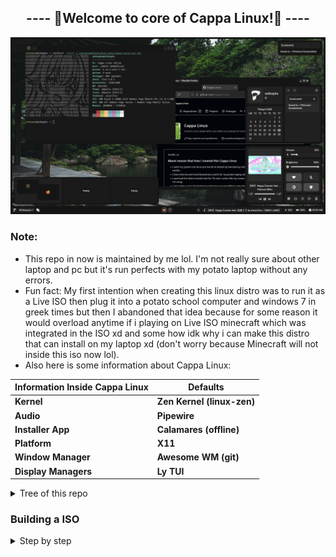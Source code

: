 <div align="center">
 <h2><strong>---- 🐸Welcome to core of Cappa Linux!🐸 ----</strong></h2>
 <img src="./Screenshots/1.png" alt="Screenshots images">
</div>

### Note:
- This repo in now is maintained by me lol. I'm not really sure about other laptop and pc but it's run perfects with my potato laptop without any errors.
- Fun fact: My first intention when creating this linux distro was to run it as a Live ISO then plug it into a potato school computer and windows 7 in greek times but then I abandoned that idea because for some reason it would overload anytime if i playing on Live ISO minecraft which was integrated in the ISO xd and some how idk why i can make this distro that can install on my laptop xd (don't worry because Minecraft will not inside this iso now lol).
- Also here is some information about Cappa Linux:
<div align="center">
 
| Information Inside Cappa Linux         | Defaults                                |
|:---------------------------------------|-----------------------------------------|
| <strong>Kernel</strong>                | <strong>Zen Kernel (linux-zen)</strong> |
| <strong>Audio</strong>                 | <strong>Pipewire</strong>               |
| <strong>Installer App</strong>         | <strong>Calamares (offline)</strong>    |
| <strong>Platform</strong>              | <strong>X11</strong>                    |
| <strong>Window Manager</strong>        | <strong>Awesome WM (git)                |
| <strong>Display Managers</strong>      | <strong>Ly TUI</strong>                 |

</div>

<details>
  <summary>Tree of this repo</summary>

```
.
├── BUILD
│   └── Storages  <--- This folder for storages local packages.
│       ├── calamares-installer-packages
│       ├── calla-depend-packages
│       └── enchance-color-screen-and-audio-tool-packages
├── ISO-Builder  <--- This folder for the setting and config the distro linux.
│   └── Cappa-Linux
│       └── releng <--- Here is where config of distro was born.
│           ├── airootfs
│           │   ├── etc
│           │   │   ├── default
│           │   │   ├── mkinitcpio.conf.d
│           │   │   ├── mkinitcpio.d
│           │   │   ├── modprobe.d
│           │   │   ├── pacman.d
│           │   │   │   └── hooks
│           │   │   ├── polkit-1
│           │   │   │   └── rules.d
│           │   │   ├── skel
│           │   │   │   └── CappaLinux-Scripts
│           │   │   │       └── Storages
│           │   │   │           └── fix-amdgpu-tearing
│           │   │   ├── ssh
│           │   │   │   └── sshd_config.d
│           │   │   ├── sudoers.d
│           │   │   ├── systemd
│           │   │   │   ├── journald.conf.d
│           │   │   │   ├── logind.conf.d
│           │   │   │   ├── network
│           │   │   │   ├── networkd.conf.d
│           │   │   │   ├── resolved.conf.d
│           │   │   │   ├── system
│           │   │   │   │   ├── cloud-init.target.wants
│           │   │   │   │   ├── getty@tty1.service.d
│           │   │   │   │   ├── multi-user.target.wants
│           │   │   │   │   ├── network-online.target.wants
│           │   │   │   │   ├── reflector.service.d
│           │   │   │   │   ├── sockets.target.wants
│           │   │   │   │   ├── sound.target.wants
│           │   │   │   │   ├── sysinit.target.wants
│           │   │   │   │   └── systemd-networkd-wait-online.service.d
│           │   │   │   └── system-generators
│           │   │   └── xdg
│           │   │       └── reflector
│           │   ├── root
│           │   └── usr
│           │       └── local
│           │           ├── bin
│           │           └── share
│           │               └── livecd-sound
│           ├── efiboot
│           │   └── loader
│           │       └── entries
│           ├── grub
│           └── syslinux
└── Scripts   <--- This folder for storages some scripts that helping easily to build there config to cappalinux.iso

```
</details>

### Building a ISO
<details>
 <summary>Step by step</summary>
 
1. Install some packages before build
 
```
sudo pacman -Sy --needed archiso
```
2. Create a directory for building

```
mkdir -p ~/Projects && cd Projects
```
3. Git clone

```
https://github.com/Cappa-Linux/Cappa-Projects/
```
4. Setup projects folder for building an ISO

```
cd Cappa-Projects && ./deploy.sh
```
> [!CAUTION]
> Before build make sure you change username of path repo in relang/pacman.conf. If no when building ISO will fail and got errors cant sync custom-repo.

5. Move packages and build database of packages

```
cd Scripts/
```
6. Run scripts follow a arrows

```
./move... .sh --> ./make... .sh --> ./build-iso.sh
```
7. Wait and when done check in ~/Projects/Cappa-Projects/BUILD/Templates-Built/out/   <--- ISO will appear here when done!
</details>
